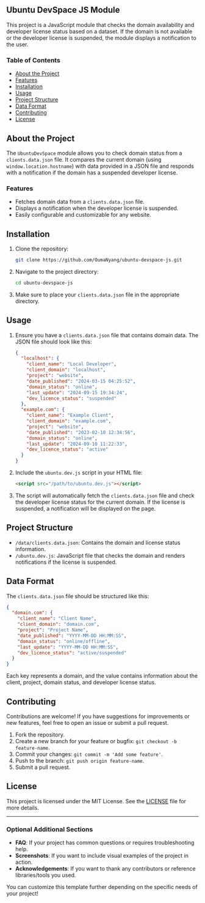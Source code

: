  ## Ubuntu DevSpace JS Module

This project is a JavaScript module that checks the domain availability and developer license status based on a dataset. If the domain is not available or the developer license is suspended, the module displays a notification to the user.

### Table of Contents

- [About the Project](#about-the-project)
- [Features](#features)
- [Installation](#installation)
- [Usage](#usage)
- [Project Structure](#project-structure)
- [Data Format](#data-format)
- [Contributing](#contributing)
- [License](#license)

## About the Project

The `UbuntuDevSpace` module allows you to check domain status from a `clients.data.json` file. It compares the current domain (using `window.location.hostname`) with data provided in a JSON file and responds with a notification if the domain has a suspended developer license.

### Features

- Fetches domain data from a `clients.data.json` file.
- Displays a notification when the developer license is suspended.
- Easily configurable and customizable for any website.

## Installation

1. Clone the repository:

   ```bash
   git clone https://github.com/OumaNyang/ubuntu-devspace-js.git
   ```

2. Navigate to the project directory:

   ```bash
   cd ubuntu-devspace-js
   ```

3. Make sure to place your `clients.data.json` file in the appropriate directory.

## Usage

1. Ensure you have a `clients.data.json` file that contains domain data. The JSON file should look like this:

   ```json
   {
     "localhost": {
       "client_name": "Local Developer",
       "client_domain": "localhost",
       "project": "website",
       "date_published": "2024-03-15 04:25:52",
       "domain_status": "online",
       "last_update": "2024-09-15 19:34:24",
       "dev_licence_status": "suspended"
     },
     "example.com": {
       "client_name": "Example Client",
       "client_domain": "example.com",
       "project": "website",
       "date_published": "2023-02-10 12:34:56",
       "domain_status": "online",
       "last_update": "2024-09-10 11:22:33",
       "dev_licence_status": "active"
     }
   }
   ```

2. Include the `ubuntu.dev.js` script in your HTML file:

   ```html
   <script src="/path/to/ubuntu.dev.js"></script>
   ```

3. The script will automatically fetch the `clients.data.json` file and check the developer license status for the current domain. If the license is suspended, a notification will be displayed on the page.

## Project Structure

- `/data/clients.data.json`: Contains the domain and license status information.
- `/ubuntu.dev.js`: JavaScript file that checks the domain and renders notifications if the license is suspended.

## Data Format

The `clients.data.json` file should be structured like this:

```json
{
  "domain.com": {
    "client_name": "Client Name",
    "client_domain": "domain.com",
    "project": "Project Name",
    "date_published": "YYYY-MM-DD HH:MM:SS",
    "domain_status": "online/offline",
    "last_update": "YYYY-MM-DD HH:MM:SS",
    "dev_licence_status": "active/suspended"
  }
}
```

Each key represents a domain, and the value contains information about the client, project, domain status, and developer license status.

## Contributing

Contributions are welcome! If you have suggestions for improvements or new features, feel free to open an issue or submit a pull request.

1. Fork the repository.
2. Create a new branch for your feature or bugfix: `git checkout -b feature-name`.
3. Commit your changes: `git commit -m 'Add some feature'`.
4. Push to the branch: `git push origin feature-name`.
5. Submit a pull request.

## License

This project is licensed under the MIT License. See the [LICENSE](LICENSE) file for more details.

---

### Optional Additional Sections

- **FAQ**: If your project has common questions or requires troubleshooting help.
- **Screenshots**: If you want to include visual examples of the project in action.
- **Acknowledgements**: If you want to thank any contributors or reference libraries/tools you used.

You can customize this template further depending on the specific needs of your project!